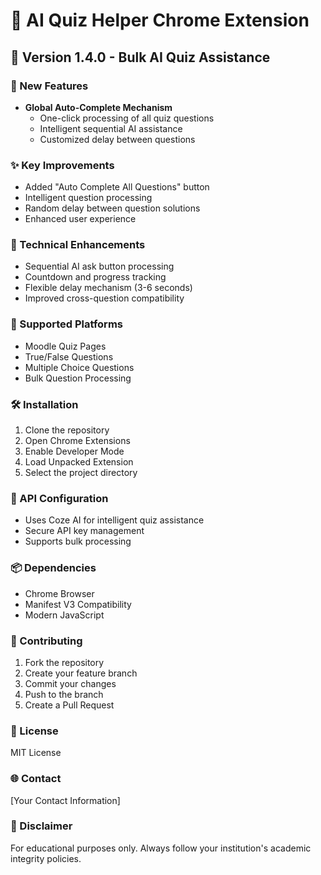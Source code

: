 # 🧠 AI Quiz Helper Chrome Extension

## 🚀 Version 1.4.0 - Bulk AI Quiz Assistance

### 🌟 New Features
- **Global Auto-Complete Mechanism**
  - One-click processing of all quiz questions
  - Intelligent sequential AI assistance
  - Customized delay between questions

### ✨ Key Improvements
- Added "Auto Complete All Questions" button
- Intelligent question processing
- Random delay between question solutions
- Enhanced user experience

### 🔧 Technical Enhancements
- Sequential AI ask button processing
- Countdown and progress tracking
- Flexible delay mechanism (3-6 seconds)
- Improved cross-question compatibility

### 🎯 Supported Platforms
- Moodle Quiz Pages
- True/False Questions
- Multiple Choice Questions
- Bulk Question Processing

### 🛠 Installation
1. Clone the repository
2. Open Chrome Extensions
3. Enable Developer Mode
4. Load Unpacked Extension
5. Select the project directory

### 🔐 API Configuration
- Uses Coze AI for intelligent quiz assistance
- Secure API key management
- Supports bulk processing

### 📦 Dependencies
- Chrome Browser
- Manifest V3 Compatibility
- Modern JavaScript

### 🤝 Contributing
1. Fork the repository
2. Create your feature branch
3. Commit your changes
4. Push to the branch
5. Create a Pull Request

### 📝 License
MIT License

### 🌐 Contact
[Your Contact Information]

### 🚨 Disclaimer
For educational purposes only. Always follow your institution's academic integrity policies.
